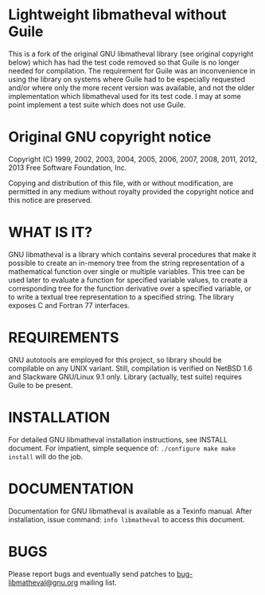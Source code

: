 # Lightweight libmatheval without Guile

This is a fork of the original GNU libmatheval library (see original
copyright below) which has had the test code removed so that Guile is
no longer needed for compilation. The requirement for Guile was an
inconvenience in using the library on systems where Guile had to be
especially requested and/or where only the more recent version was
available, and not the older implementation which libmatheval used for
its test code. I may at some point implement a test suite which does
not use Guile. 

# Original GNU copyright notice

Copyright (C) 1999, 2002, 2003, 2004, 2005, 2006, 2007, 2008, 2011,
2012, 2013 Free Software Foundation, Inc.

Copying and distribution of this file, with or without modification, are
permitted in any medium without royalty provided the copyright notice
and this notice are preserved.


# WHAT IS IT?

GNU libmatheval is a library which contains several procedures that make
it possible to create an in-memory tree from the string representation
of a mathematical function over single or multiple variables. This tree
can be used later to evaluate a function for specified variable values,
to create a corresponding tree for the function derivative over a
specified variable, or to write a textual tree representation to a
specified string. The library exposes C and Fortran 77 interfaces.


# REQUIREMENTS

GNU autotools are employed for this project, so library should be
compilable on any UNIX variant.  Still, compilation is verified on
NetBSD 1.6 and Slackware GNU/Linux 9.1 only.  Library (actually, test
suite) requires Guile to be present.


# INSTALLATION

For detailed GNU libmatheval installation instructions, see INSTALL
document.  For impatient, simple sequence of:
  `./configure
  make
  make install`
will do the job.


# DOCUMENTATION

Documentation for GNU libmatheval is available as a Texinfo manual.
After installation, issue command:
  `info libmatheval`
to access this document.


# BUGS

Please report bugs and eventually send patches to
<bug-libmatheval@gnu.org> mailing list.
